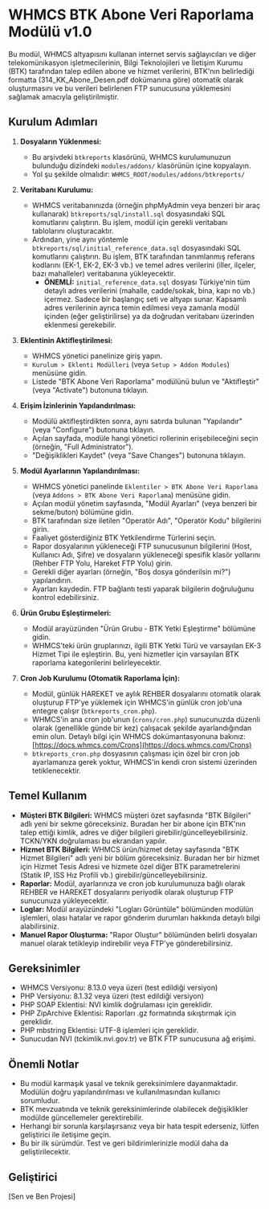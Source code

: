 # WHMCS BTK Abone Veri Raporlama Modülü v1.0

Bu modül, WHMCS altyapısını kullanan internet servis sağlayıcıları ve diğer telekomünikasyon işletmecilerinin, Bilgi Teknolojileri ve İletişim Kurumu (BTK) tarafından talep edilen abone ve hizmet verilerini, BTK'nın belirlediği formatta (314_KK_Abone_Desen.pdf dokümanına göre) otomatik olarak oluşturmasını ve bu verileri belirlenen FTP sunucusuna yüklemesini sağlamak amacıyla geliştirilmiştir.

## Kurulum Adımları

1.  **Dosyaların Yüklenmesi:**
    * Bu arşivdeki `btkreports` klasörünü, WHMCS kurulumunuzun bulunduğu dizindeki `modules/addons/` klasörünün içine kopyalayın.
    * Yol şu şekilde olmalıdır: `WHMCS_ROOT/modules/addons/btkreports/`

2.  **Veritabanı Kurulumu:**
    * WHMCS veritabanınızda (örneğin phpMyAdmin veya benzeri bir araç kullanarak) `btkreports/sql/install.sql` dosyasındaki SQL komutlarını çalıştırın. Bu işlem, modül için gerekli veritabanı tablolarını oluşturacaktır.
    * Ardından, yine aynı yöntemle `btkreports/sql/initial_reference_data.sql` dosyasındaki SQL komutlarını çalıştırın. Bu işlem, BTK tarafından tanımlanmış referans kodlarını (EK-1, EK-2, EK-3 vb.) ve temel adres verilerini (iller, ilçeler, bazı mahalleler) veritabanına yükleyecektir.
        * **ÖNEMLİ:** `initial_reference_data.sql` dosyası Türkiye'nin tüm detaylı adres verilerini (mahalle, cadde/sokak, bina, kapı no vb.) içermez. Sadece bir başlangıç seti ve altyapı sunar. Kapsamlı adres verilerinin ayrıca temin edilmesi veya zamanla modül içinden (eğer geliştirilirse) ya da doğrudan veritabanı üzerinden eklenmesi gerekebilir.

3.  **Eklentinin Aktifleştirilmesi:**
    * WHMCS yönetici panelinize giriş yapın.
    * `Kurulum > Eklenti Modülleri` (veya `Setup > Addon Modules`) menüsüne gidin.
    * Listede "BTK Abone Veri Raporlama" modülünü bulun ve "Aktifleştir" (veya "Activate") butonuna tıklayın.

4.  **Erişim İzinlerinin Yapılandırılması:**
    * Modülü aktifleştirdikten sonra, aynı satırda bulunan "Yapılandır" (veya "Configure") butonuna tıklayın.
    * Açılan sayfada, modüle hangi yönetici rollerinin erişebileceğini seçin (örneğin, "Full Administrator").
    * "Değişiklikleri Kaydet" (veya "Save Changes") butonuna tıklayın.

5.  **Modül Ayarlarının Yapılandırılması:**
    * WHMCS yönetici panelinde `Eklentiler > BTK Abone Veri Raporlama` (veya `Addons > BTK Abone Veri Raporlama`) menüsüne gidin.
    * Açılan modül yönetim sayfasında, "Modül Ayarları" (veya benzeri bir sekme/buton) bölümüne gidin.
    * BTK tarafından size iletilen "Operatör Adı", "Operatör Kodu" bilgilerini girin.
    * Faaliyet gösterdiğiniz BTK Yetkilendirme Türlerini seçin.
    * Rapor dosyalarının yükleneceği FTP sunucusunun bilgilerini (Host, Kullanıcı Adı, Şifre) ve dosyaların yükleneceği spesifik klasör yollarını (Rehber FTP Yolu, Hareket FTP Yolu) girin.
    * Gerekli diğer ayarları (örneğin, "Boş dosya gönderilsin mi?") yapılandırın.
    * Ayarları kaydedin. FTP bağlantı testi yaparak bilgilerin doğruluğunu kontrol edebilirsiniz.

6.  **Ürün Grubu Eşleştirmeleri:**
    * Modül arayüzünden "Ürün Grubu - BTK Yetki Eşleştirme" bölümüne gidin.
    * WHMCS'teki ürün gruplarınızı, ilgili BTK Yetki Türü ve varsayılan EK-3 Hizmet Tipi ile eşleştirin. Bu, yeni hizmetler için varsayılan BTK raporlama kategorilerini belirleyecektir.

7.  **Cron Job Kurulumu (Otomatik Raporlama İçin):**
    * Modül, günlük HAREKET ve aylık REHBER dosyalarını otomatik olarak oluşturup FTP'ye yüklemek için WHMCS'in günlük cron job'una entegre çalışır (`btkreports_cron.php`).
    * WHMCS'in ana cron job'unun (`crons/cron.php`) sunucunuzda düzenli olarak (genellikle günde bir kez) çalışacak şekilde ayarlandığından emin olun. Detaylı bilgi için WHMCS dokümantasyonuna bakınız: [https://docs.whmcs.com/Crons](https://docs.whmcs.com/Crons)
    * `btkreports_cron.php` dosyasının çalışması için özel bir cron job ayarlamanıza gerek yoktur, WHMCS'in kendi cron sistemi üzerinden tetiklenecektir.

## Temel Kullanım

* **Müşteri BTK Bilgileri:** WHMCS müşteri özet sayfasında "BTK Bilgileri" adlı yeni bir sekme göreceksiniz. Buradan her bir abone için BTK'nın talep ettiği kimlik, adres ve diğer bilgileri girebilir/güncelleyebilirsiniz. TCKN/YKN doğrulaması bu ekrandan yapılır.
* **Hizmet BTK Bilgileri:** WHMCS ürün/hizmet detay sayfasında "BTK Hizmet Bilgileri" adlı yeni bir bölüm göreceksiniz. Buradan her bir hizmet için Hizmet Tesis Adresi ve hizmete özel diğer BTK parametrelerini (Statik IP, ISS Hız Profili vb.) girebilir/güncelleyebilirsiniz.
* **Raporlar:** Modül, ayarlarınıza ve cron job kurulumunuza bağlı olarak REHBER ve HAREKET dosyalarını periyodik olarak oluşturup FTP sunucunuza yükleyecektir.
* **Loglar:** Modül arayüzündeki "Logları Görüntüle" bölümünden modülün işlemleri, olası hatalar ve rapor gönderim durumları hakkında detaylı bilgi alabilirsiniz.
* **Manuel Rapor Oluşturma:** "Rapor Oluştur" bölümünden belirli dosyaları manuel olarak tetikleyip indirebilir veya FTP'ye gönderebilirsiniz.

## Gereksinimler

* WHMCS Versiyonu: 8.13.0 veya üzeri (test edildiği versiyon)
* PHP Versiyonu: 8.1.32 veya üzeri (test edildiği versiyon)
* PHP SOAP Eklentisi: NVI kimlik doğrulaması için gereklidir.
* PHP ZipArchive Eklentisi: Raporları .gz formatında sıkıştırmak için gereklidir.
* PHP mbstring Eklentisi: UTF-8 işlemleri için gereklidir.
* Sunucudan NVI (tckimlik.nvi.gov.tr) ve BTK FTP sunucusuna ağ erişimi.

## Önemli Notlar

* Bu modül karmaşık yasal ve teknik gereksinimlere dayanmaktadır. Modülün doğru yapılandırılması ve kullanılmasından kullanıcı sorumludur.
* BTK mevzuatında ve teknik gereksinimlerinde olabilecek değişiklikler modülde güncellemeler gerektirebilir.
* Herhangi bir sorunla karşılaşırsanız veya bir hata tespit ederseniz, lütfen geliştirici ile iletişime geçin.
* Bu bir ilk sürümdür. Test ve geri bildirimlerinizle modül daha da geliştirilecektir.

## Geliştirici
[Sen ve Ben Projesi]